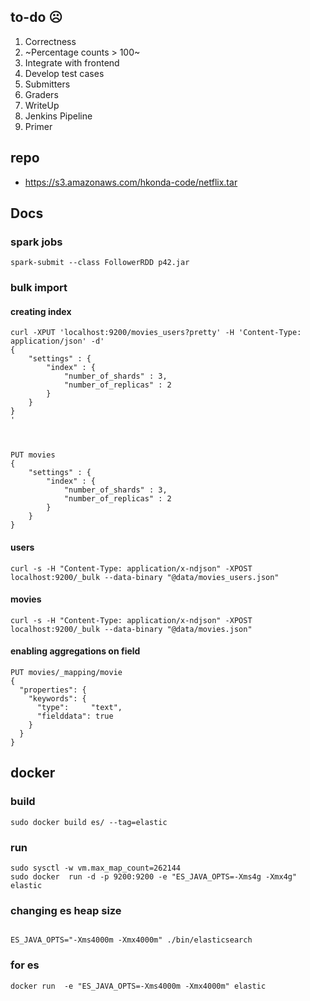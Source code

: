 ## to-do ☹
1. Correctness
2. ~Percentage counts > 100~
3. Integrate with frontend
4. Develop test cases
5. Submitters
6. Graders
7. WriteUp
8. Jenkins Pipeline
9. Primer

## repo
- https://s3.amazonaws.com/hkonda-code/netflix.tar

## Docs
### spark jobs
```
spark-submit --class FollowerRDD p42.jar

```


### bulk import
#### creating index
```
curl -XPUT 'localhost:9200/movies_users?pretty' -H 'Content-Type: application/json' -d'
{
    "settings" : {
        "index" : {
            "number_of_shards" : 3,
            "number_of_replicas" : 2
        }
    }
}
'



PUT movies
{
    "settings" : {
        "index" : {
            "number_of_shards" : 3,
            "number_of_replicas" : 2
        }
    }
}
```

#### users
```
curl -s -H "Content-Type: application/x-ndjson" -XPOST localhost:9200/_bulk --data-binary "@data/movies_users.json"

```

#### movies
```
curl -s -H "Content-Type: application/x-ndjson" -XPOST localhost:9200/_bulk --data-binary "@data/movies.json"

```

#### enabling aggregations on field
```
PUT movies/_mapping/movie
{
  "properties": {
    "keywords": {
      "type":     "text",
      "fielddata": true
    }
  }
}
```

## docker

### build
```
sudo docker build es/ --tag=elastic
```
### run
```
sudo sysctl -w vm.max_map_count=262144
sudo docker  run -d -p 9200:9200 -e "ES_JAVA_OPTS=-Xms4g -Xmx4g" elastic
```

### changing es heap size
```

ES_JAVA_OPTS="-Xms4000m -Xmx4000m" ./bin/elasticsearch
```


### for es
```
docker run  -e "ES_JAVA_OPTS=-Xms4000m -Xmx4000m" elastic
```
